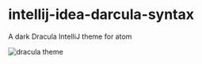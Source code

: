 # intellij-idea-darcula-syntax

A dark Dracula IntelliJ theme for atom

![dracula theme](https://raw.githubusercontent.com/gkjoyes/intellij-idea-darcula-syntax/master/dracula-theme.png)
